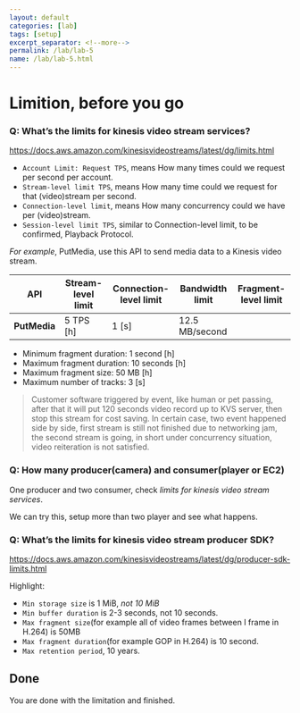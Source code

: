 ```yaml
---
layout: default
categories: [lab]
tags: [setup]
excerpt_separator: <!--more-->
permalink: /lab/lab-5
name: /lab/lab-5.html
---
```


# Limition, before you go

### Q: What’s the limits for kinesis video stream services?

https://docs.aws.amazon.com/kinesisvideostreams/latest/dg/limits.html



- `Account Limit: Request TPS`, means How many times could we request per second per account. 
- `Stream-level limit TPS`, means How many time could we request for that (video)stream per second. 
- `Connection-level limit`, means How many concurrency could we have per (video)stream. 
- `Session-level limit TPS`, similar to Connection-level limit, to be confirmed, Playback Protocol.

*For example*, PutMedia, use this API to send media data to a Kinesis video stream. 

| API          | Stream-level limit | Connection-level limit | Bandwidth limit | Fragment-level limit |
| ------------ | ------------------ | ---------------------- | --------------- | -------------------- |
| **PutMedia** | 5 TPS [h]          | 1 [s]                  | 12.5 MB/second  |                      |

- Minimum fragment duration: 1 second [h]
- Maximum fragment duration: 10 seconds [h]
- Maximum fragment size: 50 MB [h]
- Maximum number of tracks: 3 [s]

> Customer software triggered by event, like human or pet passing, after that it will put 120 seconds video record up to KVS server, then stop this stream for cost saving. In certain case, two event happened side by side, first stream is still not finished due to networking jam, the second stream is going, in short under concurrency situation, video reiteration is not satisfied.

### Q: How many producer(camera) and consumer(player or EC2)

One producer and two consumer, check *limits for kinesis video stream services*.

We can try this, setup more than two player and see what happens.

### Q: What’s the limits for kinesis video stream producer SDK?

https://docs.aws.amazon.com/kinesisvideostreams/latest/dg/producer-sdk-limits.html

 Highlight: 

- `Min storage size` is 1 MiB, *not 10 MiB* 
- `Min buffer duration` is 2-3 seconds, not 10 seconds. 
- `Max fragment size`(for example all of video frames between I frame in H.264) is 50MB 
- `Max fragment duration`(for example GOP in H.264) is 10 second. 
- `Max retention period`, 10 years.



## Done


You are done with the limitation and finished.